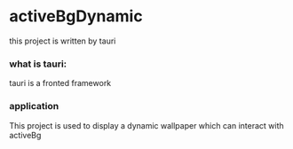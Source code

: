 # activeBgDynamic
this project is written by tauri

### what is tauri: 
tauri is a fronted framework

### application
This project is used to display a dynamic wallpaper which can interact with activeBg